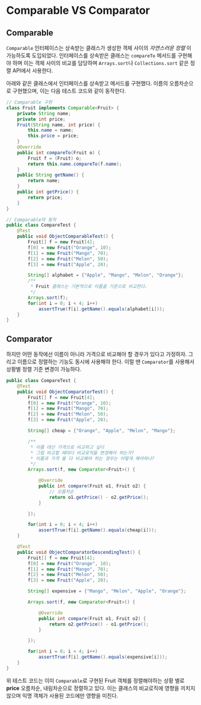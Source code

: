 # Comparable VS Comparator

## Comparable
`Comparable` 인터페이스는 상속받는 클래스가 생성한 객체 사이의 *자연스러운 정렬* 이 가능하도록 도입되었다. 인터페이스를 상속받은 클래스는 `compareTo` 메서드를 구현해야 하며 이는 객체 사이의 비교를 담당하며 `Arrays.sort`나 `Collections.sort` 같은 정렬 API에서 사용한다.

아래와 같은 클래스에서 인터페이스를 상속받고 메서드를 구현했다. 이름의 오름차순으로 구현했으며, 이는 다음 테스트 코드와 같이 동작한다.

```java
// Comparable 구현
class Fruit implements Comparable<Fruit> {
	private String name;
	private int price;
	Fruit(String name, int price) {
		this.name = name;
		this.price = price;
	}
	@Override
	public int compareTo(Fruit o) {
		Fruit f = (Fruit) o;
		return this.name.compareTo(f.name);
	}
	public String getName() {
		return name;
	}
	public int getPrice() {
		return price;
	}
}
```

```java
// Comparable의 동작
public class CompareTest {
	@Test
	public void ObjectComparableTest() {
		Fruit[] f = new Fruit[4];
		f[0] = new Fruit("Orange", 10);
		f[1] = new Fruit("Mango", 70);
		f[2] = new Fruit("Melon", 50);
		f[3] = new Fruit("Apple", 20);

		String[] alphabet = {"Apple", "Mango", "Melon", "Orange"};
		/**
		 * Fruit 클래스는 기본적으로 이름을 기준으로 비교한다.
		 */
		Arrays.sort(f);
		for(int i = 0; i < 4; i++)
			assertTrue(f[i].getName().equals(alphabet[i]));
	}
}
```

## Comparator

하지만 어떤 동작에선 이름이 아니라 가격으로 비교해야 할 경우가 있다고 가정하자. 그리고 이름으로 정렬하는 기능도 동시에 사용해야 한다. 이럴 땐 `Comparator`를 사용해서 상황별 정렬 기준 변경이 가능하다.

```java
public class CompareTest {
	@Test
	public void ObjectComparatorTest() {
		Fruit[] f = new Fruit[4];
		f[0] = new Fruit("Orange", 10);
		f[1] = new Fruit("Mango", 70);
		f[2] = new Fruit("Melon", 50);
		f[3] = new Fruit("Apple", 20);

		String[] cheap = {"Orange", "Apple", "Melon", "Mango"};

		/**
		 * 이름 대신 가격으로 비교하고 싶다
		 * 그럼 비교할 때마다 비교로직을 변경해야 하는가?
		 * 이름과 가격 둘 다 비교해야 하는 경우는 어떻게 해야하나?
		 */
		Arrays.sort(f, new Comparator<Fruit>() {

			@Override
			public int compare(Fruit o1, Fruit o2) {
				// 오름차순
				return o1.getPrice() - o2.getPrice();
			}

		});

		for(int i = 0; i < 4; i++)
			assertTrue(f[i].getName().equals(cheap[i]));
	}

	@Test
	public void ObjectComparatorDescendingTest() {
		Fruit[] f = new Fruit[4];
		f[0] = new Fruit("Orange", 10);
		f[1] = new Fruit("Mango", 70);
		f[2] = new Fruit("Melon", 50);
		f[3] = new Fruit("Apple", 20);

		String[] expensive = {"Mango", "Melon", "Apple", "Orange"};

		Arrays.sort(f, new Comparator<Fruit>() {

			@Override
			public int compare(Fruit o1, Fruit o2) {
				return o2.getPrice() - o1.getPrice();
			}

		});

		for(int i = 0; i < 4; i++)
			assertTrue(f[i].getName().equals(expensive[i]));
	}
}
```

위 테스트 코드는 이미 `Comparable`로 구현된 Fruit 객체를 정렬해야하는 상황 별로 **price** 오름차순, 내림차순으로 정렬하고 있다. 이는 클래스의 비교로직에 영향을 끼치지 않으며 익명 객체가 사용된 코드에만 영향을 미친다.
